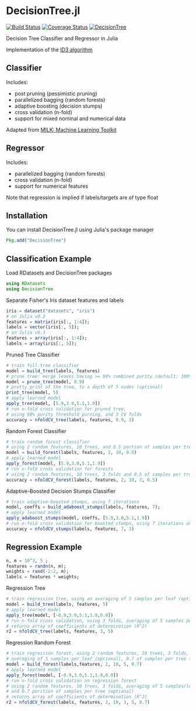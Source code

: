 # DecisionTree.jl

[![Build Status](https://travis-ci.org/bensadeghi/DecisionTree.jl.svg?branch=master)](https://travis-ci.org/bensadeghi/DecisionTree.jl)
[![Coverage Status](https://coveralls.io/repos/bensadeghi/DecisionTree.jl/badge.svg?branch=master)](https://coveralls.io/r/bensadeghi/DecisionTree.jl?branch=master)
[![DecisionTree](http://pkg.julialang.org/badges/DecisionTree_release.svg)](http://pkg.julialang.org/?pkg=DecisionTree&ver=release)

Decision Tree Classifier and Regressor in Julia

Implementation of the [ID3 algorithm](http://en.wikipedia.org/wiki/ID3_algorithm)

## Classifier
Includes:
* post pruning (pessimistic pruning)
* parallelized bagging (random forests)
* adaptive boosting (decision stumps)
* cross validation (n-fold)
* support for mixed nominal and numerical data

Adapted from [MILK: Machine Learning Toolkit](https://github.com/luispedro/milk)

## Regressor
Includes:
* parallelized bagging (random forests)
* cross validation (n-fold)
* support for numerical features

Note that regression is implied if labels/targets are of type float

## Installation
You can install DecisionTree.jl using Julia's package manager
```julia
Pkg.add("DecisionTree")
```

## Classification Example
Load RDatasets and DecisionTree packages
```julia
using RDatasets
using DecisionTree
```
Separate Fisher's Iris dataset features and labels
```julia
iris = dataset("datasets", "iris")
# on Julia v0.2
features = matrix(iris[:, 1:4]);
labels = vector(iris[:, 5]);
# on Julia v0.3
features = array(iris[:, 1:4]);
labels = array(iris[:, 5]);
```
Pruned Tree Classifier
```julia
# train full-tree classifier
model = build_tree(labels, features)
# prune tree: merge leaves having >= 90% combined purity (default: 100%)
model = prune_tree(model, 0.9)
# pretty print of the tree, to a depth of 5 nodes (optional)
print_tree(model, 5)
# apply learned model
apply_tree(model, [5.9,3.0,5.1,1.9])
# run n-fold cross validation for pruned tree,
# using 90% purity threshold purning, and 3 CV folds
accuracy = nfoldCV_tree(labels, features, 0.9, 3)
```
Random Forest Classifier
```julia
# train random forest classifier
# using 2 random features, 10 trees, and 0.5 portion of samples per tree (optional)
model = build_forest(labels, features, 2, 10, 0.5)
# apply learned model
apply_forest(model, [5.9,3.0,5.1,1.9])
# run n-fold cross validation for forests
# using 2 random features, 10 trees, 3 folds and 0.5 of samples per tree (optional)
accuracy = nfoldCV_forest(labels, features, 2, 10, 3, 0.5)
```
Adaptive-Boosted Decision Stumps Classifier
```julia
# train adaptive-boosted stumps, using 7 iterations
model, coeffs = build_adaboost_stumps(labels, features, 7);
# apply learned model
apply_adaboost_stumps(model, coeffs, [5.9,3.0,5.1,1.9])
# run n-fold cross validation for boosted stumps, using 7 iterations and 3 folds
accuracy = nfoldCV_stumps(labels, features, 7, 3)
```

## Regression Example
```julia
n, m = 10^3, 5 ;
features = randn(n, m);
weights = rand(-2:2, m);
labels = features * weights;
```
Regression Tree
```julia
# train regression tree, using an averaging of 5 samples per leaf (optional)
model = build_tree(labels, features, 5)
# apply learned model
apply_tree(model, [-0.9,3.0,5.1,1.9,0.0])
# run n-fold cross validation, using 3 folds, averaging of 5 samples per leaf (optional)
# returns array of coefficients of determination (R^2)
r2 = nfoldCV_tree(labels, features, 3, 5)
```
Regression Random Forest
```julia
# train regression forest, using 2 random features, 10 trees, 3 folds,
# averaging of 5 samples per leaf (optional), 0.7 of samples per tree (optional)
model = build_forest(labels,features, 2, 10, 5, 0.7)
# apply learned model
apply_forest(model, [-0.9,3.0,5.1,1.9,0.0])
# run n-fold cross validation on regression forest
# using 2 random features, 10 trees, 3 folds, averaging of 5 samples/leaf (optional),
# and 0.7 porition of samples per tree (optional)
# returns array of coefficients of determination (R^2)
r2 = nfoldCV_forest(labels, features, 2, 10, 3, 5, 0.7)
```
